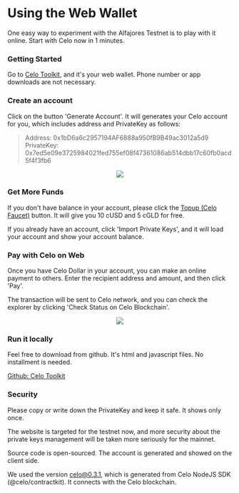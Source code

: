 # Using the Web Wallet

One easy way to experiment with the Alfajores Testnet is to play with it online. Start with Celo now in 1 minutes. 

### Getting Started

Go to [Celo Toolkit](http://celo.mugglepay.com/), and it's your web wallet. Phone number or app downloads are not necessary.

### Create an account

Click on the button 'Generate Account'. It will generates your Celo account for you, which includes address and PrivateKey as follows:

> Address: 0x1bD6a6c2957194AF6888a950fB9B49ac3012a5d9
> PrivateKey: 0x7ed5e09e3725984021fed755ef08f47361086ab514dbb17c60fb0acd5f4f3fb6

<p align="center">
  <a href=" https://www.mugglepay.com">
    <img src="http://dcdn.mugglepay.com/pay/celo/celo5.png" />
  </a>
</p>

### Get More Funds

If you don't have balance in your account, please click the [Topup (Celo Faucet)](https://celo.org/build/faucet) button. It will give you 10 cUSD and 5 cGLD for free.


If you already have an account, click 'Import Private Keys', and it will load your account and show your account balance.


### Pay with Celo on Web

Once you have Celo Dollar in your account, you can make an online payment to others. Enter the recipient address and amount, and then click 'Pay'.

The transaction will be sent to Celo network, and you can check the explorer by clicking 'Check Status on Celo Blockchain'.

<p align="center">
  <a href=" https://www.mugglepay.com">
    <img src="http://dcdn.mugglepay.com/pay/celo/celo6.png" />
  </a>
</p>

### Run it locally

Feel free to download from github. It's html and javascript files. No installment is needed.

 [Github: Celo Toolkit](https://github.com/MugglePay/celo-toolkit.git)


### Security

Please copy or write down the PrivateKey and keep it safe. It shows only once. 

The website is targeted for the testnet now, and more security about the private keys management will be taken more seriously for the mainnet.

Source code is open-sourced. The account is generated and showed on the client side.

We used the version celo@0.3.1, which is generated from Celo NodeJS SDK (@celo/contractkit). It connects with the Celo blockchain. 




